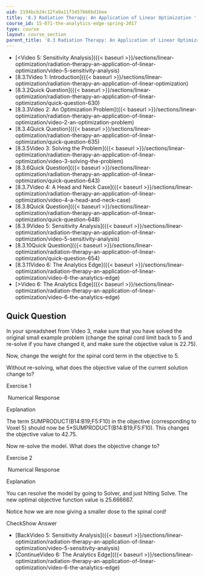 ```yaml
---
uid: 2194bcb24c12fa9a11f3457666bd1bee
title: '8.3 Radiation Therapy: An Application of Linear Optimization '
course_id: 15-071-the-analytics-edge-spring-2017
type: course
layout: course_section
parent_title: '8.3 Radiation Therapy: An Application of Linear Optimization '
---
```


*   [<Video 5: Sensitivity Analysis]({{< baseurl >}}/sections/linear-optimization/radiation-therapy-an-application-of-linear-optimization/video-5-sensitivity-analysis)
*   [8.3.1Video 1: Introduction]({{< baseurl >}}/sections/linear-optimization/radiation-therapy-an-application-of-linear-optimization)
*   [8.3.2Quick Question]({{< baseurl >}}/sections/linear-optimization/radiation-therapy-an-application-of-linear-optimization/quick-question-630)
*   [8.3.3Video 2: An Optimization Problem]({{< baseurl >}}/sections/linear-optimization/radiation-therapy-an-application-of-linear-optimization/video-2-an-optimization-problem)
*   [8.3.4Quick Question]({{< baseurl >}}/sections/linear-optimization/radiation-therapy-an-application-of-linear-optimization/quick-question-635)
*   [8.3.5Video 3: Solving the Problem]({{< baseurl >}}/sections/linear-optimization/radiation-therapy-an-application-of-linear-optimization/video-3-solving-the-problem)
*   [8.3.6Quick Question]({{< baseurl >}}/sections/linear-optimization/radiation-therapy-an-application-of-linear-optimization/quick-question-643)
*   [8.3.7Video 4: A Head and Neck Case]({{< baseurl >}}/sections/linear-optimization/radiation-therapy-an-application-of-linear-optimization/video-4-a-head-and-neck-case)
*   [8.3.8Quick Question]({{< baseurl >}}/sections/linear-optimization/radiation-therapy-an-application-of-linear-optimization/quick-question-648)
*   [8.3.9Video 5: Sensitivity Analysis]({{< baseurl >}}/sections/linear-optimization/radiation-therapy-an-application-of-linear-optimization/video-5-sensitivity-analysis)
*   [8.3.10Quick Question]({{< baseurl >}}/sections/linear-optimization/radiation-therapy-an-application-of-linear-optimization/quick-question-654)
*   [8.3.11Video 6: The Analytics Edge]({{< baseurl >}}/sections/linear-optimization/radiation-therapy-an-application-of-linear-optimization/video-6-the-analytics-edge)
*   [\>Video 6: The Analytics Edge]({{< baseurl >}}/sections/linear-optimization/radiation-therapy-an-application-of-linear-optimization/video-6-the-analytics-edge)

Quick Question
--------------

In your spreadsheet from Video 3, make sure that you have solved the original small example problem (change the spinal cord limit back to 5 and re-solve if you have changed it, and make sure the objective value is 22.75).

Now, change the weight for the spinal cord term in the objective to 5.

Without re-solving, what does the objective value of the current solution change to?

Exercise 1

&nbsp;Numerical Response&nbsp;

Explanation

The term SUMPRODUCT(B14:B19;F5:F10) in the objective (corresponding to Voxel 5) should now be 5\*SUMPRODUCT(B14:B19;F5:F10). This changes the objective value to 42.75.

Now re-solve the model. What does the objective change to?

Exercise 2

&nbsp;Numerical Response&nbsp;

Explanation

You can resolve the model by going to Solver, and just hitting Solve. The new optimal objective function value is 25.666667.

Notice how we are now giving a smaller dose to the spinal cord!

CheckShow Answer

*   [BackVideo 5: Sensitivity Analysis]({{< baseurl >}}/sections/linear-optimization/radiation-therapy-an-application-of-linear-optimization/video-5-sensitivity-analysis)
*   [ContinueVideo 6: The Analytics Edge]({{< baseurl >}}/sections/linear-optimization/radiation-therapy-an-application-of-linear-optimization/video-6-the-analytics-edge)